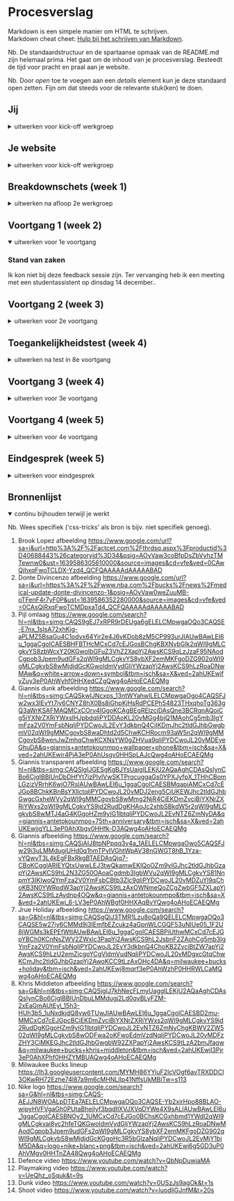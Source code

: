 # Procesverslag
Markdown is een simpele manier om HTML te schrijven.  
Markdown cheat cheet: [Hulp bij het schrijven van Markdown](https://github.com/adam-p/markdown-here/wiki/Markdown-Cheatsheet).

Nb. De standaardstructuur en de spartaanse opmaak van de README.md zijn helemaal prima. Het gaat om de inhoud van je procesverslag. Besteedt de tijd voor pracht en praal aan je website.

Nb. Door *open* toe te voegen aan een *details* element kun je deze standaard open zetten. Fijn om dat steeds voor de relevante stuk(ken) te doen.





## Jij

<details>
<summary>uitwerken voor kick-off werkgroep</summary>

### Auteur:
Olivier Doornink (vervangen door jouw naam)

#### Je startniveau:
Blauw (kies uit zwart, rood óf blauw)

#### Je focus:
Surface plane (kies uit responsive óf surface plane)

</details>





## Je website

<details>
<summary>uitwerken voor kick-off werkgroep</summary>

### Je opdracht:
https://smubasketball.com/

#### Screenshot(s) van de eerste pagina (small screen):
SMU Basketball  
<img src="readme/smuscreenshot.png" width="375px" alt="het startscherm van de pagina.">

#### Screenshot(s) van de tweede pagina (small screen):
Mijn gekozen website is een one pager. Ik heb voor mijn 2e scherm zelf iets ontworpen in dezelfde stijl.
</details>



## Breakdownschets (week 1)

<details>
<summary>uitwerken na afloop 2e werkgroep</summary>

### de hele pagina:
<img src="readme/breakdown.png" width="375px" alt="breakdown van de hele pagina">

### dynamisch deel (bijv menu):
Mijn voorbeeld website heeft geen menu. Verder zijn er alleen dynamische dingen zoals het tevoorschijn komen van tekst wanneer je er naartoe scrolt.


</details>





## Voortgang 1 (week 2)

<details open>
<summary>uitwerken voor 1e voortgang</summary>

### Stand van zaken
Ik kon niet bij deze feedback sessie zijn. Ter vervanging heb ik een meeting met een studentassistent op dinsdag 14 december..

</details>





## Voortgang 2 (week 3)

<details>
<summary>uitwerken voor 2e voortgang</summary>

### Stand van zaken
Ik ben deze week begonnen met functies opstellen in javascript. Hierbij liep ik tegen een aantal problemen. Verder had ik weinig problemen deze week.

### Agenda voor meeting
Wij hebben nooit als groepje voorbereid wat we gingen vragen. Ieder stelde zijn of haar vragen en zo werd iedereen zijn probleem opgelost.

Ik heb gevraagd over de javascript die ik had geschreven voor mijn navigatie. Hier kwam ik niet uit maar met de hulp van de studentassistenten wel.

<img src="readme/nav.png" width="375px" alt="breakdown van de hele pagina">


### Verslag van meeting
hier na afloop snel de uitkomsten van de meeting vastleggen

Ik heb mijn vastloop punten opgelost en kan weer verder werken.

</details>





## Toegankelijkheidstest (week 4)

<details>
<summary>uitwerken na test in 8e voortgang</summary>

### Bevindingen
Lijst met je bevindingen die in de test naar voren kwamen:

#### Menu dropdown icoon
 De navigatie is te bereiken met een enkele tab, hiervoor hoef je niet eerst de tab te openen. Wel kom je bij het icoon om de navigatie te openen als je met een screenreader de website navigeert. Dit kan verwarring veroorzaken.
 
 Er zijn twee oplossingen die ik hiervoor kan bedenken. De eerste is het icoon een naam geven waarbij iemand met een screenreader direct doorheeft dat dit icoon overgeslagen kan woorden. De tweede is de screenreader de image laten overslaan door middel van aria-hidden="true".

#### Screenreader slaat interactie over
Wanneer de screenreader alle text van de homepagina voorleest slaat hij de afbeelding met het team over en dus ook het interactieve element dat telkens een van de spelers tevoorschijn haalt.

Naar mijn mening hoeft hier geen oplossing voor te zijn. Het interactieve element is volledig visueel. Iemand die blind is zou hier geen gebruik van kunnen maken.

#### Videoplayer
Op de highlights pagina is een videoplayer met muted geluid. De screenreader weet wel dat het een videoplayer is maar een blind iemand zou hier dus niks aan hebben.
 
Ik zou op dit probleem niet een concrete oplossing weten. Als de video geluid zou hebben zou het al wat beter werken, maar het idee van de muziek was dat je dat als geluid hebt.
 
#### Knoppen
De knoppen komen wel naar voren in de screenreader, alleen is het niet duidelijk dat deze de video aanpassen. Wanneer je op een knop drukt hoor je niks dat verandering aantoont. Je zou terug moeten navigeren om de tekst die verandert weer te kunnen horen.
 
De oplossing hiervoor is aria-hidden gebruiken en in de tekst aangeven wat er gebeurt nadat de knop is ingedrukt.

#### radio buttons
Wanneer de screenreader bij de radiobuttons is leest hij telkens: radio-button 1of1. Dit zou moeten zijn 1of4, 2of4 etc.
 
Ik heb gegoogled naar dit probleem en kan geen oplossing vinden. Misschien is het altijd zo tegen mijn weten in.
 
</details>





## Voortgang 3 (week 4)

<details>
<summary>uitwerken voor 3e voortgang</summary>

### Stand van zaken
Ik heb veel meters gemaakt deze week. Wel ben ik tegen een aantal problemen aangelopen.

### Agenda voor meeting
Wij hebben nooit als groepje voorbereid wat we gingen vragen. Ieder stelde zijn of haar vragen en zo werd iedereen zijn probleem opgelost.

Er zit een fout in mijn javascript code waardoor ik niet met een click een image tevoorschijn kan halen. Dit wil ik oplossen. Ook is mijn grid raar geworden en ik weet niet waarom.


### Verslag van meeting
hier na afloop snel de uitkomsten van de meeting vastleggen

- Javascript: ik moet letten op de selectors en dat ik de goede selector gebruik.
- Grid: Er was css die zich toepasde op de grid, deze moest ik overschrijven. Hier moet ik op letten.
</details>


## Voortgang 4 (week 5)

<details>
<summary>uitwerken voor 4e voortgang</summary>

### Stand van zaken
Ik zit middenin de eindrace. Ik weet wat ik wil en ben grotendeels klaar. Wel loop ik zoals gewoonlijk weer vast.

### Agenda voor meeting
Deze feedbacksessie was 1op1. Ik heb problemen met mijn javascript. Ik wil een bepaalde video laten zien op basis van welke knop als laatste is ingedrukt. Ook heb ik errorcodes die ik zelf niet kan uitleggen.


### Verslag van meeting
hier na afloop snel de uitkomsten van de meeting vastleggen

- Javscript: de manier die ik wilde toepassen was niet de beste. Ik wilde classes toevoegen en verwijderen met z-indexen en zo een video naar keuze voorop laten afspelen. De betere manier was de source code van de iframe aanpassen.
- Errorcodes: Een errorcode kwam van javascript dat van toepassing was op een andere pagina. Dit heb ik opgelost door een tweede script aan te maken. De andere errors kwamen van de youtube link iframes. Deze zijn niet op te lossen.
</details>



## Eindgesprek (week 5)

<details>
<summary>uitwerken voor eindgesprek</summary>

### Stand van zaken
Ik heb alle scripts geschreven zonder error codes.
### Screenshot(s)

hier screenshot(s) van je eindresultaat
<img src="readme/script1.png" width="375px" alt="breakdown van de hele pagina">
<img src="readme/brook1.png" width="375px" alt="breakdown van de hele pagina">
<img src="readme/brook2.png" width="375px" alt="breakdown van de hele pagina">

<img src="readme/script2.png" width="375px" alt="breakdown van de hele pagina">
<img src="readme/music.png" width="375px" alt="breakdown van de hele pagina">

<img src="readme/script3.png" width="375px" alt="breakdown van de hele pagina">
<img src="readme/video.png" width="375px" alt="breakdown van de hele pagina">


</details>





## Bronnenlijst

<details open>
<summary>continu bijhouden terwijl je werkt</summary>

Nb. Wees specifiek ('css-tricks' als bron is bijv. niet specifiek genoeg).

1. Brook Lopez afbeelding https://www.google.com/url?sa=i&url=http%3A%2F%2Factcet.com%2Fthrdsq.aspx%3Fproductid%3D40688443%26categoryid%3D34&psig=AOvVaw3coBfpDsZbVyhzTMTewnw0&ust=1639586305610000&source=images&cd=vfe&ved=0CAwQjhxqFwoTCLDX-Yzd4_QCFQAAAAAdAAAAABAD
2. Donte Divincenzo afbeelding https://www.google.com/url?sa=i&url=https%3A%2F%2Fwww.nba.com%2Fbucks%2Fnews%2Fmedical-update-donte-divincenzo-1&psig=AOvVaw0weZuuMB-oTFenF4r7yF0P&ust=1639586352280000&source=images&cd=vfe&ved=0CAsQjRxqFwoTCMDpxaTd4_QCFQAAAAAdAAAAABAD
3. Pijl omlaag https://www.google.com/search?hl=nl&tbs=simg:CAQS9gEJ7xRPR9rDEUga6gELELCMpwgaOQo3CAQSE-E7nx_1sIsA72xhKjg-aPLMZ5BsaGu4C1odvx64Yir2e4J6vKDob8zM5CP993urJIAUwBAwLEI6u_1ggaCgoICAESBHFBTHcMCxCd7cEJGosBChgKBXNvbGlk2qWI9gMLCgkvYS8zbWcxY20KGwoIbGFuZ3VhZ2XapYj2AwsKCS9qLzJzaF95NAodCgpob3Jpem9udGFs2qWI9gMLCgkvYS8ybXF2emMKFgoDZG902qWI9gMLCgkvbS8wMjdjdGcKGwoIdmVydGljYWzapYj2AwsKCS9hLzRoaDNwMAw&q=white+arrow+down+symbol&tbm=isch&sa=X&ved=2ahUKEwjfyZuy3eP0AhWyhf0HHXedCZgQwg4oAHoECAEQMg
4. Giannis dunk afbeelding https://www.google.com/search?hl=nl&tbs=simg:CAQSkwIJNcxps_13ntWYahwILELCMpwgaOgo4CAQSFJw2wx3IEvYt7iy6CNYZ8hX0Bs8iGhpKjHsRdPCEPh54823THxqhoTg363gQ3aWrKSAFMAQMCxCOrv4IGgoKCAgBEgREIzciDAsQne3BCRqnAQoiCg5iYXNrZXRiYWxsIHJpbdqliPYDDAoKL20vMGg4bjQ1MAohCg5mb3IgYmFza2V0YmFsbNqliPYDCwoJL2EvY3dkbnQ4CiIKDmJhc2tldGJhbGwgbmV02qWI9gMMCgovbS8waDhtd2d5ChwKCHRocm93aW5n2qWI9gMMCgovbS8wenJwZmhqChwKCXNsYW0gZHVua9qliPYDCwoJL20vMDEyeGhuDA&q=giannis+antetokounmpo+wallpaper+phone&tbm=isch&sa=X&ved=2ahUKEwir4PjA3eP0AhUsgv0HHSpLAJcQwg4oAHoECAEQMg
5. Giannis transparent afbeelding https://www.google.com/search?hl=nl&tbs=simg:CAQSlgIJGESgKgBJYsUaigILEKjU2AQaAghCDAsQsIynCBo6CjgIBBIUnDbDHfYt7izPIvIVwSKTProcuggaGs0YPXJyfpX_1THhCBomLGzizVRrhK6wjO7RsIAUwBAwLEI6u_1ggaCgoICAESBMqapiAMCxCd7cEJGp8BChkKBnBsYXllctqliPYDCwoJL20vMDJ2eng5CiUKEWJhc2tldGJhbGwgcGxheWVy2qWI9gMMCgovbS8wMmg2NjR4CiEKDmZvciBiYXNrZXRiYWxs2qWI9gMLCgkvYS9jd2RudDgKHAoJc2xhbSBkdW5r2qWI9gMLCgkvbS8wMTJ4aG4KGgoHZm9yIG1lbtqliPYDCwoJL2EvNTZ6ZmNyDA&q=giannis+antetokounmpo+75th+anniversary&tbm=isch&sa=X&ved=2ahUKEwjjgYLL3eP0AhXbgv0HHfk-D3AQwg4oAHoECAEQMg
6. Giannis afbeelding https://www.google.com/search?hl=nl&tbs=simg:CAQSiAIJ8tpNPpqq3v4a_1AELELCMpwgaOwo5CAQSFJw29i3uLMMdugiUHd0q1hmTPvIVGhtWpAV38nGWGT8hB_1Yza-vYQwvT3L4kEgFBxRkgBTAEDAsQjq7-CBoKCggIARIEYQtxUwwLEJ3twQkamwEKIQoOZm9yIGJhc2tldGJhbGzapYj2AwsKCS9hL2N3ZG50OAoaCgdmb3IgbWVu2qWI9gMLCgkvYS81NnpmY3IKIwoQYmFza2V0YmFsbCBtb3Zlc9qliPYDCwoJL20vMDZuYl9qChoKB3N0YWRpdW3apYj2AwsKCS9tLzAxOWNmeQoZCgZwbGF5ZXLapYj2AwsKCS9tLzAydnp4OQw&q=giannis+antetokounmpo&tbm=isch&sa=X&ved=2ahUKEwj_6-LV3eP0AhWBgf0HHXAqBvYQwg4oAHoECAEQMg
7. Jrue Holiday afbeelding https://www.google.com/search?sa=G&hl=nl&tbs=simg:CAQSgQIJ3TMR1Lzu8oQa9QELELCMpwgaOQo3CAQSE5w27iy6CMMd9i3IEmfbEZcukz4aGpnWLCGQF53uNlUe05_1F2U8jWGMs3kEPEfWtIAUwBAwLEI6u_1ggaCgoICAESBPiUthwMCxCd7cEJGpYBCh0KCnNsZWV2ZWxlc3PapYj2AwsKCS9hL2JsbnF2ZAohCg5mb3IgYmFza2V0YmFsbNqliPYDCwoJL2EvY3dkbnQ4ChoKB2ZvciBtZW7apYj2AwsKCS9hLzU2emZjcgoYCgVldmVudNqliPYDCwoJL20vMDgxcGtqChwKCmJhc2tldGJhbGzapYj2AwoKCC9tLzAxOHc4DA&q=milwaukee+bucks+holiday&tbm=isch&ved=2ahUKEwj8mqrf3eP0AhWzhP0HHRWLCaMQwg4oAHoECAEQMg
8. Khris Middleton afbeelding https://www.google.com/search?sa=G&hl=nl&tbs=simg:CAQSjgIJ7khNecFLmyUaggILEKjU2AQaAghCDAsQsIynCBo6CjgIBBIUnDbuLMMdugj2Ld0qyBLyFZM-2xEaGmAUtEyl_15h3-HUh3b5_1uNxdkjdQ8vw6TUwJIAUwBAwLEI6u_1ggaCgoICAESBD2mu-MMCxCd7cEJGpcBCiEKDmZvciBiYXNrZXRiYWxs2qWI9gMLCgkvYS9jd2RudDgKGgoHZm9yIG1lbtqliPYDCwoJL2EvNTZ6ZmNyChgKBWV2ZW502qWI9gMLCgkvbS8wODFwa2oKFwoEdmVzdNqliPYDCwoJL20vMDFzZHY3CiMKEGJhc2tldGJhbGwgbW92ZXPapYj2AwsKCS9tLzA2bmJfagw&q=milwaukee+bucks+khris+middleton&tbm=isch&ved=2ahUKEwjl3Pjr3eP0AhXPhf0HHZYMBUAQwg4oAHoECAEQMg
9. Milwaukee Bucks lineup https://lh3.googleusercontent.com/MYMH86YYiuF2IcVOgf6avTRXDDCI3OKwRH72Ezhe74l87a9m6cMHNLlIp41NffsUkMBiTw=s113
10. Nike logo https://www.google.com/search?sa=G&hl=nl&tbs=simg:CAQS-AEJJN8WOALpDTEa7AELELCMpwgaOQo3CAQSE-Yb2xirHpo88BLAO-wipyHVFVgaGh0PUtaBheilyf3bqdIIXVJXVqDYWe4X9sALIAUwBAwLEI6u_1ggaCgoICAESBNOy2_1UMCxCd7cEJGo0BChsKCGxhbmd1YWdl2qWI9gMLCgkvai8yc2hfeTQKGwoIdmVydGljYWzapYj2AwsKCS9hLzRoaDNwMAodCgpob3Jpem9udGFs2qWI9gMLCgkvYS8ybXF2emMKFgoDZG902qWI9gMLCgkvbS8wMjdjdGcKGgoHc3R5bGlzaNqliPYDCwoJL2EvMjY1bjM5DA&q=logo+nike+blanc+png&tbm=isch&ved=2ahUKEwj6g5GD3uP0AhVMgv0HHTnZA48Qwg4oAHoECAEQMg
11. Defence video https://www.youtube.com/watch?v=QbNpDuwiaMA
12. Playmaking video https://www.youtube.com/watch?v=UeQhz_oSquk&t=9s
13. Dunk video https://www.youtube.com/watch?v=0USzJs9agOk&t=1s
14. Shoot video https://www.youtube.com/watch?v=IuodljGJnfM&t=20s

</details>
